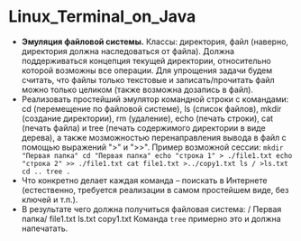 # Linux_Terminal_on_Java
- **Эмуляция файловой системы.** Классы: директория, файл (наверно, директория должна наследоваться от файла). Должна поддерживаться концепция текущей директории, относительно которой возможны все операции. Для упрощения задачи будем считать, что файлы только текстовые и записать/прочитать файл можно только целиком (также возможна дозапись в файл).	
- Реализовать простейший эмулятор командной строки с командами: cd (перемещение по файловой системе), ls (список файлов), mkdir (создание директории), rm (удаление), echo (печать строки), cat (печать файла) и tree (печать содержимого директории в виде дерева), а также мозможностью перенаправления вывода в файл с помощью выражений ">" и ">>".	
   Пример возможной сессии:
   ` mkdir "Первая папка"
     cd "Первая папка"
     echo "строка 1" > ./file1.txt
     echo "строка 2" >> ./file1.txt
     cat file1.txt >../copy1.txt
     ls / >ls.txt
     cd ..
     tree . `
- Что конкретно делает каждая команда – поискать в Интернете (естественно, требуется реализации в самом простейшем виде, без ключей и т.п.).		
- В результате чего должна получиться файловая система:	
   /
    Первая папка/
      file1.txt
      ls.txt
      copy1.txt
Команда `tree` примерно это и должна напечатать.
